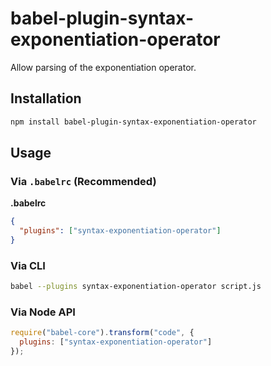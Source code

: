 # babel-plugin-syntax-exponentiation-operator

Allow parsing of the exponentiation operator.

## Installation

```sh
npm install babel-plugin-syntax-exponentiation-operator
```

## Usage

### Via `.babelrc` (Recommended)

**.babelrc**

```json
{
  "plugins": ["syntax-exponentiation-operator"]
}
```

### Via CLI

```sh
babel --plugins syntax-exponentiation-operator script.js
```

### Via Node API

```javascript
require("babel-core").transform("code", {
  plugins: ["syntax-exponentiation-operator"]
});
```
